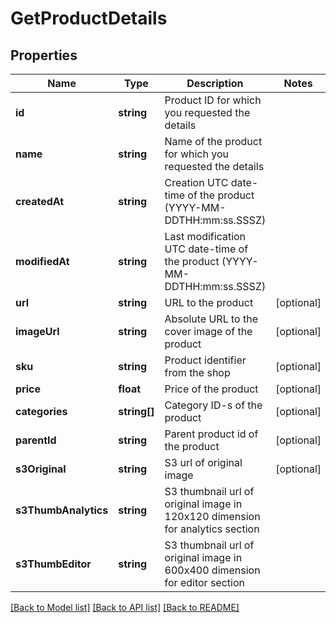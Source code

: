 # GetProductDetails

## Properties
Name | Type | Description | Notes
------------ | ------------- | ------------- | -------------
**id** | **string** | Product ID for which you requested the details | 
**name** | **string** | Name of the product for which you requested the details | 
**createdAt** | **string** | Creation UTC date-time of the product (YYYY-MM-DDTHH:mm:ss.SSSZ) | 
**modifiedAt** | **string** | Last modification UTC date-time of the product (YYYY-MM-DDTHH:mm:ss.SSSZ) | 
**url** | **string** | URL to the product | [optional] 
**imageUrl** | **string** | Absolute URL to the cover image of the product | [optional] 
**sku** | **string** | Product identifier from the shop | [optional] 
**price** | **float** | Price of the product | [optional] 
**categories** | **string[]** | Category ID-s of the product | [optional] 
**parentId** | **string** | Parent product id of the product | [optional] 
**s3Original** | **string** | S3 url of original image | [optional] 
**s3ThumbAnalytics** | **string** | S3 thumbnail url of original image in 120x120 dimension for analytics section | 
**s3ThumbEditor** | **string** | S3 thumbnail url of original image in 600x400 dimension for editor section | 

[[Back to Model list]](../../README.md#documentation-for-models) [[Back to API list]](../../README.md#documentation-for-api-endpoints) [[Back to README]](../../README.md)



